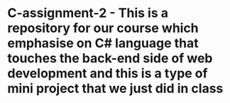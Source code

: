 # C-assignment-2 - This is a repository for our course which emphasise on C# language that touches the back-end side of web development and this is a type of mini project that we just did in class
